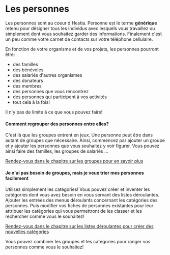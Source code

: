 # Les personnes

Les personnes sont au coeur d'Hestia. Personne est le terme **générique** retenu pour désigner tous les individus avec lesquels vous travaillez ou simplement dont vous souhaitez garder des informations. Finalement c'est un peu comme votre carnet de contacts sur votre téléphone cellulaire. 

En fonction de votre organisme et de vos projets, les personnes pourront être: 

* des familles
* des bénévoles
* des salariés d'autres organismes
* des donateurs 
* des membres
* des personnes que vous rencontrez 
* des personnes qui participent à vos activités
* tout cela à la fois! 

Il n'y pas de limite à ce que vous pouvez faire! 

#### Comment regrouper des personnes entre elles? 

C'est là que les groupes entrent en jeux. Une personne peut être dans autant de groupes que nécessaire. Ainsi, commencez par ajouter un groupe et y ajouter les personnes que vous souhaitez y voir figurer. Vous pouvez ainsi faire des familles, les groupes de salariés ...

[Rendez-vous dans le chapitre sur les groupes pour en savoir plus](people_groups.md)


#### Je n'ai pas besoin de groupes, mais je veux trier mes personnes facilement

Utilisez simplement les catégories! Vous pouvez créer et inventer les catégories dont vous avez besoin en vous servant des listes déroulantes. Ajouter les entrées des menus déroulants concernant les catégories des personnes. Puis modifier vos fiches de personnes existantes pour leur attribuer les catégories qui vous permettront de les classer et les rechercher comme vous le souhaitez! 

[Rendez-vous dans le chapitre sur les listes déroulantes pour créer des nouvelles catégories](selectables.md)

Vous pouvez combiner les groupes et les catégories pour ranger vos personnes comme vous le souhaitez!
